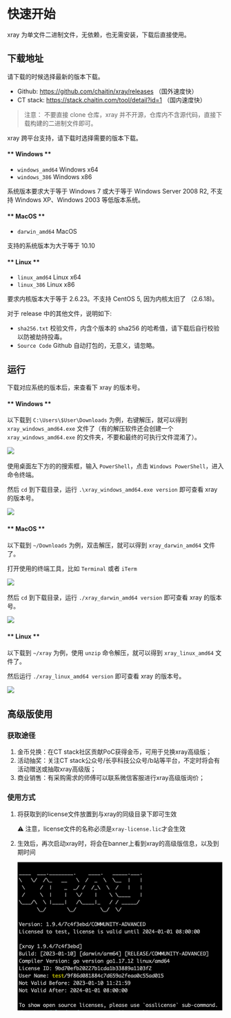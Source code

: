 # 快速开始

xray 为单文件二进制文件，无依赖，也无需安装，下载后直接使用。

## 下载地址

请下载的时候选择最新的版本下载。

+ Github: https://github.com/chaitin/xray/releases （国外速度快）
+ CT stack: https://stack.chaitin.com/tool/detail?id=1 （国内速度快）

> 注意： 不要直接 clone 仓库，xray 并不开源，仓库内不含源代码，直接下载构建的二进制文件即可。

xray 跨平台支持，请下载时选择需要的版本下载。

<!-- tabs:start -->

#### ** Windows **

+ `windows_amd64` Windows x64
+ `windows_386` Windows x86

系统版本要求大于等于 Windows 7 或大于等于 Windows Server 2008 R2, 不支持 Windows XP、Windows 2003 等低版本系统。

#### ** MacOS **

+ `darwin_amd64` MacOS

支持的系统版本为大于等于 10.10

#### ** Linux **

+ `linux_amd64` Linux x64
+ `linux_386` Linux x86

要求内核版本大于等于 2.6.23。不支持 CentOS 5, 因为内核太旧了 （2.6.18)。

<!-- tabs:end -->

对于 release 中的其他文件，说明如下:

+ `sha256.txt` 校验文件，内含个版本的 sha256 的哈希值，请下载后自行校验以防被劫持投毒。
+ `Source Code` Github 自动打包的，无意义，请忽略。

## 运行

下载对应系统的版本后，来查看下 xray 的版本号。

<!-- tabs:start -->

#### ** Windows **

以下载到 `C:\Users\$User\Downloads` 为例，右键解压，就可以得到 `xray_windows_amd64.exe` 文件了（有的解压软件还会创建一个 `xray_windows_amd64.exe` 的文件夹，不要和最终的可执行文件混淆了）。

![](../assets/tutorial/windows_term.jpg)

使用桌面左下方的的搜索框，输入 `PowerShell`，点击 `Windows PowerShell`，进入命令终端。

然后 `cd` 到下载目录，运行 `.\xray_windows_amd64.exe version` 即可查看 xray 的版本号。

![](../assets/tutorial/windows_run_version.jpg)

#### ** MacOS **

以下载到 `~/Downloads` 为例，双击解压，就可以得到 `xray_darwin_amd64` 文件了。

打开使用的终端工具，比如 `Terminal` 或者 `iTerm`

![](../assets/tutorial/mac_term.jpg)

然后 `cd` 到下载目录，运行 `./xray_darwin_amd64 version` 即可查看 xray 的版本号。

![](../assets/tutorial/mac_run_version.jpg)

#### ** Linux **

以下载到 `~/xray` 为例，使用 `unzip` 命令解压，就可以得到 `xray_linux_amd64` 文件了。

然后运行 `./xray_linux_amd64 version` 即可查看 xray 的版本号。

![](../assets/tutorial/linux_run_version.jpg)
<!-- tabs:end -->

## 高级版使用

### 获取途径

1. 金币兑换：在CT stack社区贡献PoC获得金币，可用于兑换xray高级版；
2. 活动抽奖：关注CT stack公众号/长亭科技公众号/b站等平台，不定时将会有活动赠送或抽取xray高级版；
3. 商业销售：有采购需求的师傅可以联系微信客服进行xray高级版询价；

### 使用方式

1. 将获取到的license文件放置到与xray的同级目录下即可生效
    
    ⚠️ 注意，license文件的名称必须是`xray-license.lic`才会生效

2. 生效后，再次启动xray时，将会在banner上看到xray的高级版信息，以及到期时间

   ![](../assets/tutorial/license.lic.png)